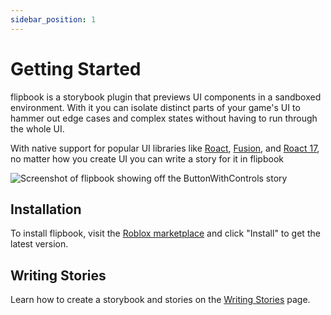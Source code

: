 ```yaml
---
sidebar_position: 1
---
```


# Getting Started

flipbook is a storybook plugin that previews UI components in a sandboxed environment. With it you can isolate distinct parts of your game's UI to hammer out edge cases and complex states without having to run through the whole UI.

With native support for popular UI libraries like [Roact](https://github.com/roblox/roact), [Fusion](https://github.com/Elttob/Fusion), and [Roact 17](https://github.com/grilme99/CorePackages#roact17), no matter how you create UI you can write a story for it in flipbook

![Screenshot of flipbook showing off the ButtonWithControls story](/img/main-screenshot.png)

## Installation

To install flipbook, visit the [Roblox marketplace](https://www.roblox.com/library/8517129161) and click "Install" to get the latest version.

## Writing Stories

Learn how to create a storybook and stories on the [Writing Stories](writing-stories.md) page.
